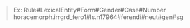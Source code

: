 > Ex: Rule#LexicalEntity#Form#Gender#Case#Number
horacemorph.irrgrd_fero1#ls.n17964#ferendi#neut#gen#sg
